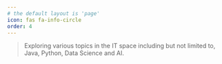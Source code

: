 ```yaml
---
# the default layout is 'page'
icon: fas fa-info-circle
order: 4
---
```


> Exploring various topics in the IT space including but not limited to, Java, Python, Data Science and AI.

